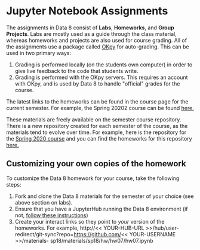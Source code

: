 # Jupyter Notebook Assignments

The assignments in Data 8 consist of **Labs**, **Homeworks**, and **Group Projects**. Labs are mostly used as a guide through the class material, whereas homeworks and projects are also used for course grading. All of the assignments use a package called [OKpy](https://okpy.org/) for auto-grading. This can be used in two primary ways:

1. Grading is performed locally (on the students own computer) in order to give live feedback
   to the code that students write.
2. Grading is performed with the OKpy servers. This requires an account with OKpy, and is
   used by Data 8 to handle "official" grades for the course.
   
The latest links to the homeworks can be found in the course page for the current
semester. For example, the Spring 20202 course can be found [here.](http://data8.org/sp20/)

These materials are freely available on the semester course repository.
There is a new repository created for each semester of the course, as the materials
tend to evolve over time. For example, here is the repository for the [Spring 2020 course](https://github.com/data-8/materials-sp20) and you can find the homeworks for this repository [here.](https://github.com/data-8/materials-sp20/tree/master/materials/sp20/hw)


## Customizing your own copies of the homework

To customize the Data 8 homework for your course, take the following steps:
1. Fork and clone the Data 8 materials for the semester of your choice (see above section on labs).
2. Ensure that you have a JupyterHub running the Data 8 environment (if not, [follow these instructions](setup_jupyterhub.md)) 
3. Create your interact links so they point to *your* version of the homeworks. For example,
   http://<< YOUR-HUB-URL >>/hub/user-redirect/git-sync?repo=https://github.com/<< YOUR-USERNAME >>/materials-   sp18/materials/sp18/hw/hw07/hw07.ipynb
